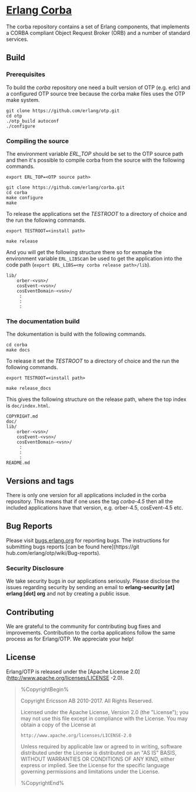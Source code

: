 # [Erlang Corba](https://www.erlang.org)

The corba repository contains a set of Erlang components, that implements a CORBA compliant 
Object Request Broker (ORB) and a number of standard services.

## Build
### Prerequisites

To build the *corba* repository one need a built version of OTP (e.g. erlc) and a
configured OTP source tree because the corba make files uses the OTP make system.

```
git clone https://github.com/erlang/otp.git
cd otp
./otp_build autoconf
./configure
```

### Compiling the source

The environment variable *ERL_TOP* should be set to the OTP source path 
and then it's possible to compile corba from the source with the following 
commands.

```
export ERL_TOP=<OTP source path>

git clone https://github.com/erlang/corba.git
cd corba
make configure
make
```

To release the applications set the *TESTROOT* to a directory of choice and 
the run the following commands.

```
export TESTROOT=<install path>

make release
```

And you will get the following structure there so for exmaple the 
environment variable `ERL_LIBS`can be used to get the application into the 
code path (`export ERL_LIBS=<my corba release path>/lib`).

```
lib/
    orber-<vsn>/
    cosEvent-<vsn>/
    cosEventDomain-<vsn>/
     :
     :
     :
```

### The documentation build 

The dokumentation is build with the following commands.

```
cd corba
make docs
```

To release it set the *TESTROOT* to a directory of choice and 
the run the following commands.

```
export TESTROOT=<install path>

make release_docs
```

This gives the following structure on the release path, where 
the top index is `doc/index.html`.

```
COPYRIGHT.md
doc/
lib/
    orber-<vsn>/
    cosEvent-<vsn>/
    cosEventDomain-<vsn>/
     :
     :
     :
README.md
```

## Versions and tags

There is only one version for all applications included in the corba repository.
This means that if one uses the tag *corba-4.5* then all the included applications
have that version, e.g. orber-4.5, cosEvent-4.5 etc.

## Bug Reports

Please visit [bugs.erlang.org](https://bugs.erlang.org/issues/?jql=project%20%3D%20ERL) for 
reporting bugs. The instructions for submitting bugs reports [can be found here](https://git
hub.com/erlang/otp/wiki/Bug-reports).

### Security Disclosure

We take security bugs in our applications seriously. Please disclose the issues regarding 
security by sending an email to **erlang-security [at] erlang [dot] org** and not by creating a 
public issue.

## Contributing

We are grateful to the community for contributing bug fixes and improvements. 
Contribution to the corba applications follow the same process as for Erlang/OTP.
We appreciate your help!

## License

Erlang/OTP is released under the [Apache License 2.0](http://www.apache.org/licenses/LICENSE
-2.0).

> %CopyrightBegin%
>
> Copyright Ericsson AB 2010-2017. All Rights Reserved.
>
> Licensed under the Apache License, Version 2.0 (the "License");
> you may not use this file except in compliance with the License.
> You may obtain a copy of the License at
>
>     http://www.apache.org/licenses/LICENSE-2.0
>
> Unless required by applicable law or agreed to in writing, software
> distributed under the License is distributed on an "AS IS" BASIS,
> WITHOUT WARRANTIES OR CONDITIONS OF ANY KIND, either express or implied.
> See the License for the specific language governing permissions and
> limitations under the License.
>
> %CopyrightEnd%
